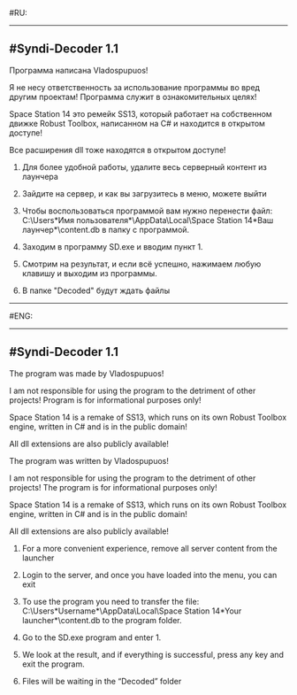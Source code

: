#RU:

-----------------
#Syndi-Decoder 1.1
-----------------

Программа написана Vladospupuos!

Я не несу ответственность за использование программы во вред другим проектам!
Программа служит в ознакомительных целях!

Space Station 14 это ремейк SS13, который работает на собственном движке Robust Toolbox, 
написанном на C# и находится в открытом доступе!

Все расширения dll тоже находятся в открытом доступе!



1) Для более удобной работы, удалите весь серверный контент из лаунчера

2) Зайдите на сервер, и как вы загрузитесь в меню, можете выйти

3) Чтобы воспользоваться программой вам нужно перенести файл:
C:\Users\*Имя пользователя*\AppData\Local\Space Station 14\*Ваш лаунчер*\content.db
в папку с программой.

4) Заходим в программу SD.exe и вводим пункт 1.

5) Смотрим на результат, и если всё успешно, нажимаем любую клавишу и выходим из программы.

6) В папке "Decoded" будут ждать файлы

______________________________________________________________________________________________________________________
#ENG:

-----------------
#Syndi-Decoder 1.1
-----------------

The program was made by Vladospupuos!

I am not responsible for using the program to the detriment of other projects!
Program is for informational purposes only!

Space Station 14 is a remake of SS13, which runs on its own Robust Toolbox engine,
written in C# and is in the public domain!

All dll extensions are also publicly available!



The program was written by Vladospupuos!

I am not responsible for using the program to the detriment of other projects!
The program is for informational purposes only!

Space Station 14 is a remake of SS13, which runs on its own Robust Toolbox engine,
written in C# and is in the public domain!

All dll extensions are also publicly available!

1) For a more convenient experience, remove all server content from the launcher

2) Login to the server, and once you have loaded into the menu, you can exit

3) To use the program you need to transfer the file:
C:\Users\*Username*\AppData\Local\Space Station 14\*Your launcher*\content.db
to the program folder.

4) Go to the SD.exe program and enter 1.

5) We look at the result, and if everything is successful, press any key and exit the program.

6) Files will be waiting in the “Decoded” folder




